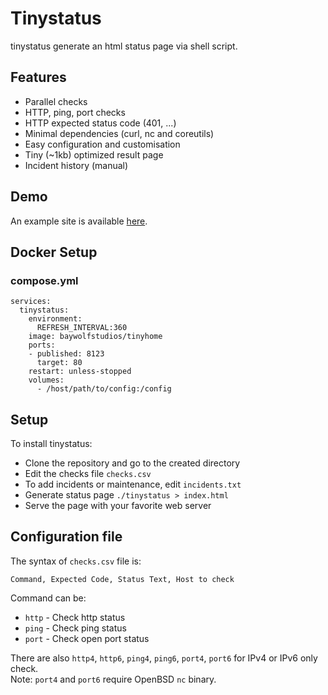 # Tinystatus

tinystatus generate an html status page via shell script.

## Features

* Parallel checks
* HTTP, ping, port checks
* HTTP expected status code (401, ...)
* Minimal dependencies (curl, nc and coreutils)
* Easy configuration and customisation
* Tiny (~1kb) optimized result page
* Incident history (manual)

## Demo

An example site is available [here](https://lab.bdro.fr/tinystatus/).

## Docker Setup

### compose.yml
```
services:
  tinystatus:
    environment:
      REFRESH_INTERVAL:360
    image: baywolfstudios/tinyhome
    ports:
    - published: 8123
      target: 80
    restart: unless-stopped
    volumes:
      - /host/path/to/config:/config
```

## Setup

To install tinystatus:

* Clone the repository and go to the created directory
* Edit the checks file `checks.csv`
* To add incidents or maintenance, edit `incidents.txt`
* Generate status page `./tinystatus > index.html`
* Serve the page with your favorite web server

## Configuration file

The syntax of `checks.csv` file is:
```
Command, Expected Code, Status Text, Host to check
```

Command can be:
* `http` - Check http status
* `ping` - Check ping status 
* `port` - Check open port status

There are also `http4`, `http6`, `ping4`, `ping6`, `port4`, `port6` for IPv4 or IPv6 only check.  
Note: `port4` and `port6` require OpenBSD `nc` binary.

